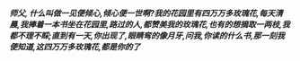 ***师父, 什么叫做一见便倾心,倾心便一世啊?我的花园里有四万万多玫瑰花,每天清晨,我捧着一本书坐在花园里,路过的人,都赞美我的玫瑰花,也有的想摘取一两枝,我都不理不睬;直到有一天,你出现了,眼睛弯的像月牙,问我,你读的什么书,那一刻我便知道,这四万万多玫瑰花,都是你的了***